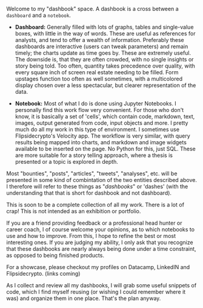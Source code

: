 Welcome to my "dashbook" space. A dashbook is a cross between a `dashboard` and a `notebook`. 
  - **Dashboard:** Generally filled with lots of graphs, tables and single-value boxes, with little in the way of words. These are useful as 
  references for analysts, and tend to offer a wealth of information. Preferably these dashboards are interactive (users can tweak parameters)
  and remain timely; the charts update as time goes by. These are extremely useful. The downside is, that they are often crowded,
  with no single insights or story being told. Too often, quantity takes precedence over quality, with every square inch of screen
  real estate needing to be filled. Form upstages function too often as well sometimes, with a multicolored display chosen over a 
  less spectacular, but clearer representation of the data.
  
  - **Notebook:** Most of what I do is done using Jupyter Notebooks. I personally find this work flow very convenient. For those who don't know, 
  it is basically a set of 'cells', which contain code, markdown, text, images, output generated from code, input objects and more. I pretty much do all 
  my work in this type of environment. I sometimes use Flipsidecrypto's Velocity app. The workflow is very similar, with query results being mapped into 
  charts, and markdown and image widgets available to be inserted on the page. No Python for this, just SQL. These are more suitable for a story telling 
  approach, where a thesis is presented or a topic is explored in depth. 
  
  Most "bounties", "posts", "articles", "tweets", "analyses", etc. will be presented in some kind of combintation of the two entities described above.
  I therefore will refer to these things as "*dashbooks*" or 'dashes' (with the understanding that that is short for dashbook and not dashboard).
  
  This is soon to be a complete collection of all my work. There is a lot of crap! This is not intended as an exhibition or portfolio.
  
  If you are a friend providing feedback or a professional head hunter or career coach, I of course welcome your opinions, as to which notebooks to use
  and how to improve. From this, I hope to refine the best or most interesting ones. If you are judging my ability, I only ask that you recognize that these 
  dashbooks are nearly always being done under a time constraint, as opposed to being finished products. 
  
  For a showcase, please checkout my profiles on Datacamp, LinkedIN and Flipsidecrypto. (links coming)
  
  As I collect and review all my dashbooks, I will grab some useful snippets of code, which I find myself reusing (or wishing I could remember 
  where it was) and organize them in one place. That's the plan anyway. 
